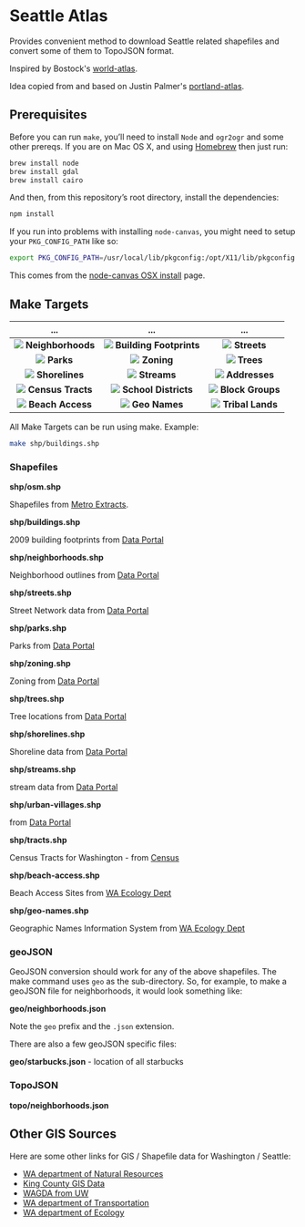# Seattle Atlas

Provides convenient method to download Seattle related shapefiles and convert some of them to TopoJSON format.

Inspired by Bostock's [world-atlas](https://github.com/mbostock/world-atlas).

Idea copied from and based on Justin Palmer's [portland-atlas](https://github.com/Caged/portland-atlas).

## Prerequisites

Before you can run `make`, you’ll need to install `Node` and `ogr2ogr` and some other prereqs. If you are on Mac OS X, and using [Homebrew](http://mxcl.github.com/homebrew/) then just run:

```bash
brew install node
brew install gdal
brew install cairo
```

And then, from this repository’s root directory, install the dependencies:

```bash
npm install
```

If you run into problems with installing `node-canvas`, you might need to setup your `PKG_CONFIG_PATH` like so:

```bash
export PKG_CONFIG_PATH=/usr/local/lib/pkgconfig:/opt/X11/lib/pkgconfig
```

This comes from the [node-canvas OSX install](https://github.com/Automattic/node-canvas/wiki/installation---osx) page.

## Make Targets

... | ... | ...
:---: | :---: | :---:
![](https://raw.githubusercontent.com/vlandham/seattle-atlas/master/out/neighborhoods.png) **Neighborhoods** | ![](https://raw.githubusercontent.com/vlandham/seattle-atlas/master/out/buildings.png) **Building Footprints** | ![](https://raw.githubusercontent.com/vlandham/seattle-atlas/master/out/streets.png) **Streets**
![](https://raw.githubusercontent.com/vlandham/seattle-atlas/master/out/parks.png) **Parks** | ![](https://raw.githubusercontent.com/vlandham/seattle-atlas/master/out/zoning.png) **Zoning** | ![](https://raw.githubusercontent.com/vlandham/seattle-atlas/master/out/trees.png) **Trees**
![](https://raw.githubusercontent.com/vlandham/seattle-atlas/master/out/shorelines.png) **Shorelines** | ![](https://raw.githubusercontent.com/vlandham/seattle-atlas/master/out/streams.png) **Streams** | ![](https://raw.githubusercontent.com/vlandham/seattle-atlas/master/out/addresses.png) **Addresses**
![](https://raw.githubusercontent.com/vlandham/seattle-atlas/master/out/tracts.png) **Census Tracts** | ![](https://raw.githubusercontent.com/vlandham/seattle-atlas/master/out/school-districts.png) **School Districts** | ![](https://raw.githubusercontent.com/vlandham/seattle-atlas/master/out/block-groups.png) **Block Groups**
![](https://raw.githubusercontent.com/vlandham/seattle-atlas/master/out/beach-access.png) **Beach Access** | ![](https://raw.githubusercontent.com/vlandham/seattle-atlas/master/out/geo-names.png) **Geo Names** | ![](https://raw.githubusercontent.com/vlandham/seattle-atlas/master/out/tribal-lands.png) **Tribal Lands**

All Make Targets can be run using make. Example:

```bash
make shp/buildings.shp
```

### Shapefiles

<b>shp/osm.shp</b>

Shapefiles from [Metro Extracts](http://metro.teczno.com/#seattle).

<b>shp/buildings.shp</b>

2009 building footprints from [Data Portal](https://data.seattle.gov/dataset/2009-Building-Outlines/y7u8-vad7)

<b>shp/neighborhoods.shp</b>

Neighborhood outlines from [Data Portal]()

<b>shp/streets.shp</b>

Street Network data from [Data Portal](https://data.seattle.gov/dataset/Street-Network-Database/afip-2mzr)

<b>shp/parks.shp</b>

Parks from [Data Portal](https://data.seattle.gov/dataset/City-Of-Seattle-Parks/kxj9-se6t)

<b>shp/zoning.shp</b>

Zoning from [Data Portal](https://https://data.seattle.gov/dataset/City-Of-Seattle-Zoning/2hat-teay)

<b>shp/trees.shp</b>

Tree locations from [Data Portal](https://data.seattle.gov/dataset/Trees/xg4t-j322)

<b>shp/shorelines.shp</b>

Shoreline data from [Data Portal](https://data.seattle.gov/dataset/Shorelines/gf6u-sgut)

<b>shp/streams.shp</b>

stream data from [Data Portal](https://data.seattle.gov/dataset/Streams/fwb4-f3gx)

<b>shp/urban-villages.shp</b>

from [Data Portal](https://data.seattle.gov/dataset/Urban-Villages/ugw3-tp9e)

<b>shp/tracts.shp</b>

Census Tracts for Washington - from [Census](http://www.census.gov/cgi-bin/geo/shapefiles2013/main)

<b>shp/beach-access.shp</b>

Beach Access Sites from [WA Ecology Dept](https://fortress.wa.gov/ecy/coastalatlas/tools/PublicAccessDownload.aspx)

<b>shp/geo-names.shp</b>

Geographic Names Information System from [WA Ecology Dept](http://www.ecy.wa.gov/services/gis/data/data.htm)

### geoJSON

GeoJSON conversion should work for any of the above shapefiles. The make command uses `geo` as the sub-directory. So, for example, to make a geoJSON file for neighborhoods, it would look something like:

<b>geo/neighborhoods.json</b>

Note the `geo` prefix and the `.json` extension.

There are also a few geoJSON specific files:

<b>geo/starbucks.json</b> - location of all starbucks

### TopoJSON

<b>topo/neighborhoods.json</b>

## Other GIS Sources

Here are some other links for GIS / Shapefile data for Washington / Seattle:


  * [WA department of Natural Resources](http://fortress.wa.gov/dnr/app1/dataweb/dmmatrix.html)
  * [King County GIS Data](http://www.kingcounty.gov/operations/GIS/GISData/Metadata.aspx)
  * [WAGDA from UW](http://wagda.lib.washington.edu/data/)
  * [WA department of Transportation](http://www.wsdot.wa.gov/mapsdata/geodatacatalog/default.htm)
  * [WA department of Ecology](http://www.ecy.wa.gov/services/gis/data/data.htm)

